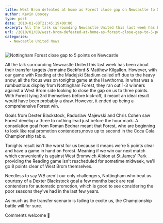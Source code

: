 ```yaml
---
title: West Brom defeated at home as Forest close gap on Newcastle to 5 points
author: Kevin Doocey
type: post
date: 2010-01-08T21:45:19+00:00
excerpt: All the talk surrounding Newcastle United this last week has been about..
url: /2010/01/08/west-brom-defeated-at-home-as-forest-close-gap-to-5-points/
categories:
  - Newcastle United News
---
```


![Nottingham Forest close gap to 5 points on Newcastle](https://static.guim.co.uk/sys-images/SPORT/Pix/pictures/2009/10/1/1254352853921/Dexter-Blackstock-001.jpg)

All the talk surrounding Newcastle United this last week has been about their transfer targets Jermaine Beckford & Matthew Kilgallon. However, with our game with Reading at the Madejski Stadium called off due to the heavy snow, all the focus was on tonights game at the Hawthorns. In what was a rumbustious display from Nottingham Forest, they ran out 1-3 winners against  a West Brom side looking to close the gap on us to three points. With Forest lying 3rd themselves before kick-off, it meant an ideal result would have been probably a draw. However, it ended up being a comprehensive Forest win.

Goals from Dexter Blackstock, Radoslaw Majewski and Chris Cohen saw Forest develop a three to nothing lead just before the hour mark. A consolation goal from Roman Bednar meant that Forest, who are beginning to look like real promotion contenders,move up to second in the Coca Cola Championship table.

Tonights result isn't the worst for us because it means we're 5 points clear and have a game in hand on Forest. Meaning if we win our next match which conveniently is against West Bromwich Albion at St.James' Park providing the Reading game isn't rescheduled for sometime midweek, we'll go 8 points clear of West Brom themselves.

Needless to say WB aren't our only challengers, Nottingham who beat us courtesy of a Dexter Blackstock goal a few months back are real contenders for automatic promotion, which is good to see considering the poor seasons they've had in the last few years.

As much as the transfer scenario is failing to excite us, the Championship battle will for sure.

Comments welcome 🙂
